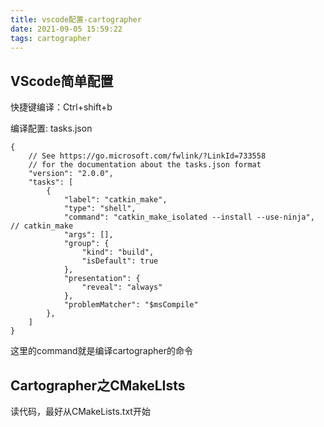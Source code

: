 ```yaml
---
title: vscode配置-cartographer
date: 2021-09-05 15:59:22
tags: cartographer
---
```


## VScode简单配置

快捷键编译：Ctrl+shift+b

编译配置: tasks.json

```
{
    // See https://go.microsoft.com/fwlink/?LinkId=733558 
    // for the documentation about the tasks.json format
    "version": "2.0.0",
    "tasks": [
        {
            "label": "catkin_make",
            "type": "shell",
            "command": "catkin_make_isolated --install --use-ninja", // catkin_make
            "args": [],
            "group": {
                "kind": "build",
                "isDefault": true
            },
            "presentation": {
                "reveal": "always"
            },
            "problemMatcher": "$msCompile"
        },
    ]
}
```

这里的command就是编译cartographer的命令



## Cartographer之CMakeLIsts

读代码，最好从CMakeLists.txt开始


